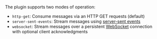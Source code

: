 The plugin supports two modes of operation:
* `http-get`: Consume messages via an HTTP GET requests (default)
* `server-sent-events`: Stream messages using [server-sent events](https://developer.mozilla.org/en-US/docs/Web/API/Server-sent_events)
* `websocket`: Stream messages over a persistent [WebSocket](https://developer.mozilla.org/en-US/docs/Web/API/WebSockets_API) connection with optional client acknowledgments
